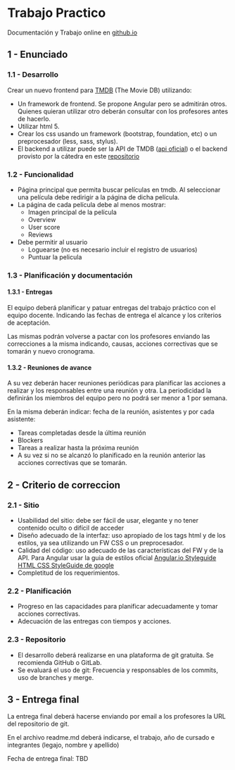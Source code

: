 # Trabajo Practico

Documentación y Trabajo online en [github.io](https://maranimatias.github.io/tp-2017/)

## 1 - Enunciado
### 1.1 - Desarrollo
Crear un nuevo frontend para [TMDB](www.themoviedb.org) (The Movie DB) utilizando:
* Un framework de frontend. Se propone Angular pero se admitirán otros. Quienes quieran utilizar otro deberán consultar con los profesores antes de hacerlo.
* Utilizar html 5.
* Crear los css usando un framework (bootstrap, foundation, etc) o un preprocesador (less, sass, stylus).
* El backend a utilizar puede ser la API de TMDB ([api oficial](https://www.themoviedb.org/documentation/api?language=es)) o el backend provisto por la cátedra en este [repositorio](https://github.com/utnfrrottads/tmdb-server)

### 1.2 - Funcionalidad
* Página principal que permita buscar películas en tmdb. Al seleccionar una película debe redirigir a la página de dicha película.
* La página de cada película debe al menos mostrar:
  * Imagen principal de la película
  * Overview
  * User score
  * Reviews
* Debe permitir al usuario
  * Loguearse (no es necesario incluir el registro de usuarios)
  * Puntuar la pelicula

### 1.3 - Planificación y documentación

#### 1.3.1 - Entregas
El equipo deberá planificar y patuar entregas del trabajo práctico con el equipo docente. Indicando las fechas de entrega el alcance y los criterios de aceptación.

Las mismas podrán volverse a pactar con los profesores enviando las correcciones a la misma indicando, causas, acciones correctivas que se tomarán y nuevo cronograma.

#### 1.3.2 - Reuniones de avance
A su vez deberán hacer reuniones periódicas para planificar las acciones a realizar y los responsables entre una reunión y otra. La periodicidad la definirán los miembros del equipo pero no podrá ser menor a 1 por semana.

En la misma deberán indicar: fecha de la reunión, asistentes y por cada asistente:
* Tareas completadas desde la última reunión
* Blockers
* Tareas a realizar hasta la próxima reunión
* A su vez si no se alcanzó lo planificado en la reunión anterior las acciones correctivas que se tomarán.

## 2 - Criterio de correccion
### 2.1 - Sitio
* Usabilidad del sitio: debe ser fácil de usar, elegante y no tener contenido oculto o difícil de acceder
* Diseño adecuado de la interfaz: uso apropiado de los tags html y de los estilos, ya sea utilizando un FW CSS o un preprocesador.
* Calidad del código: uso adecuado de las características del FW y de la API. Para Angular usar la guia de estilos oficial [Angular.io Styleguide](https://angular.io/guide/styleguide) [HTML CSS StyleGuide de google](https://google.github.io/styleguide/htmlcssguide.html)
* Completitud de los requerimientos.

### 2.2 - Planificación
* Progreso en las capacidades para planificar adecuadamente y tomar acciones correctivas.
* Adecuación de las entregas con tiempos y acciones.

### 2.3 - Repositorio
* El desarrollo deberá realizarse en una plataforma de git gratuita. Se recomienda GitHub o GitLab.
* Se evaluará el uso de git: Frecuencia y responsables de los commits, uso de branches y merge.

## 3 - Entrega final
La entrega final deberá hacerse enviando por email a los profesores la URL del repositorio de git.

En el archivo readme.md deberá indicarse, el trabajo, año de cursado e integrantes (legajo, nombre y apellido)

Fecha de entrega final: TBD
